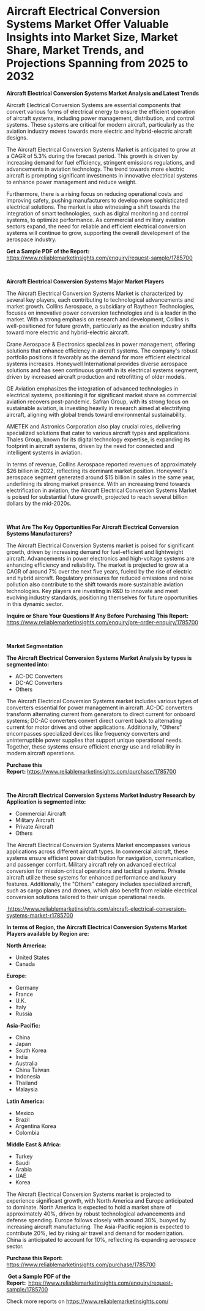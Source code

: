 <p><h1>Aircraft Electrical Conversion Systems Market Offer Valuable Insights into Market Size, Market Share, Market Trends, and Projections Spanning from 2025 to 2032</h1></p><p><strong>Aircraft Electrical Conversion Systems Market Analysis and Latest Trends</strong></p>
<p><p>Aircraft Electrical Conversion Systems are essential components that convert various forms of electrical energy to ensure the efficient operation of aircraft systems, including power management, distribution, and control systems. These systems are critical for modern aircraft, particularly as the aviation industry moves towards more electric and hybrid-electric aircraft designs.</p><p>The Aircraft Electrical Conversion Systems Market is anticipated to grow at a CAGR of 5.3% during the forecast period. This growth is driven by increasing demand for fuel efficiency, stringent emissions regulations, and advancements in aviation technology. The trend towards more electric aircraft is prompting significant investments in innovative electrical systems to enhance power management and reduce weight.</p><p>Furthermore, there is a rising focus on reducing operational costs and improving safety, pushing manufacturers to develop more sophisticated electrical solutions. The market is also witnessing a shift towards the integration of smart technologies, such as digital monitoring and control systems, to optimize performance. As commercial and military aviation sectors expand, the need for reliable and efficient electrical conversion systems will continue to grow, supporting the overall development of the aerospace industry.</p></p>
<p><strong>Get a Sample PDF of the Report:&nbsp;</strong> <a href="https://www.reliablemarketinsights.com/enquiry/request-sample/1785700?utm_campaign=3540&utm_medium=2&utm_source=Github&utm_content=ia&utm_term=25032025&utm_id=aircraft-electrical-conversion-systems">https://www.reliablemarketinsights.com/enquiry/request-sample/1785700</a></p>
<p>&nbsp;</p>
<p><strong>Aircraft Electrical Conversion Systems Major Market Players</strong></p>
<p><p>The Aircraft Electrical Conversion Systems Market is characterized by several key players, each contributing to technological advancements and market growth. Collins Aerospace, a subsidiary of Raytheon Technologies, focuses on innovative power conversion technologies and is a leader in the market. With a strong emphasis on research and development, Collins is well-positioned for future growth, particularly as the aviation industry shifts toward more electric and hybrid-electric aircraft. </p><p>Crane Aerospace & Electronics specializes in power management, offering solutions that enhance efficiency in aircraft systems. The company's robust portfolio positions it favorably as the demand for more efficient electrical systems increases. Honeywell International provides diverse aerospace solutions and has seen continuous growth in its electrical systems segment, driven by increased aircraft production and retrofitting of older models.</p><p>GE Aviation emphasizes the integration of advanced technologies in electrical systems, positioning it for significant market share as commercial aviation recovers post-pandemic. Safran Group, with its strong focus on sustainable aviation, is investing heavily in research aimed at electrifying aircraft, aligning with global trends toward environmental sustainability. </p><p>AMETEK and Astronics Corporation also play crucial roles, delivering specialized solutions that cater to various aircraft types and applications. Thales Group, known for its digital technology expertise, is expanding its footprint in aircraft systems, driven by the need for connected and intelligent systems in aviation.</p><p>In terms of revenue, Collins Aerospace reported revenues of approximately $26 billion in 2022, reflecting its dominant market position. Honeywell's aerospace segment generated around $15 billion in sales in the same year, underlining its strong market presence. With an increasing trend towards electrification in aviation, the Aircraft Electrical Conversion Systems Market is poised for substantial future growth, projected to reach several billion dollars by the mid-2020s.</p></p>
<p>&nbsp;</p>
<p><strong>What Are The Key Opportunities For Aircraft Electrical Conversion Systems Manufacturers?</strong></p>
<p><p>The Aircraft Electrical Conversion Systems market is poised for significant growth, driven by increasing demand for fuel-efficient and lightweight aircraft. Advancements in power electronics and high-voltage systems are enhancing efficiency and reliability. The market is projected to grow at a CAGR of around 7% over the next five years, fueled by the rise of electric and hybrid aircraft. Regulatory pressures for reduced emissions and noise pollution also contribute to the shift towards more sustainable aviation technologies. Key players are investing in R&D to innovate and meet evolving industry standards, positioning themselves for future opportunities in this dynamic sector.</p></p>
<p><strong>Inquire or Share Your Questions If Any Before Purchasing This Report:</strong> <a href="https://www.reliablemarketinsights.com/enquiry/pre-order-enquiry/1785700?utm_campaign=3540&utm_medium=2&utm_source=Github&utm_content=ia&utm_term=25032025&utm_id=aircraft-electrical-conversion-systems">https://www.reliablemarketinsights.com/enquiry/pre-order-enquiry/1785700</a></p>
<p>&nbsp;</p>
<p><strong>Market Segmentation</strong></p>
<p><strong>The Aircraft Electrical Conversion Systems Market Analysis by types is segmented into:</strong></p>
<p><ul><li>AC-DC Converters</li><li>DC-AC Converters</li><li>Others</li></ul></p>
<p><p>The Aircraft Electrical Conversion Systems market includes various types of converters essential for power management in aircraft. AC-DC converters transform alternating current from generators to direct current for onboard systems; DC-AC converters convert direct current back to alternating current for motor drives and other applications. Additionally, "Others" encompasses specialized devices like frequency converters and uninterruptible power supplies that support unique operational needs. Together, these systems ensure efficient energy use and reliability in modern aircraft operations.</p></p>
<p><strong>Purchase this Report:&nbsp;</strong><a href="https://www.reliablemarketinsights.com/purchase/1785700?utm_campaign=3540&utm_medium=2&utm_source=Github&utm_content=ia&utm_term=25032025&utm_id=aircraft-electrical-conversion-systems">https://www.reliablemarketinsights.com/purchase/1785700</a></p>
<p>&nbsp;</p>
<p><strong>The Aircraft Electrical Conversion Systems Market Industry Research by Application is segmented into:</strong></p>
<p><ul><li>Commercial Aircraft</li><li>Military Aircraft</li><li>Private Aircraft</li><li>Others</li></ul></p>
<p><p>The Aircraft Electrical Conversion Systems Market encompasses various applications across different aircraft types. In commercial aircraft, these systems ensure efficient power distribution for navigation, communication, and passenger comfort. Military aircraft rely on advanced electrical conversion for mission-critical operations and tactical systems. Private aircraft utilize these systems for enhanced performance and luxury features. Additionally, the "Others" category includes specialized aircraft, such as cargo planes and drones, which also benefit from reliable electrical conversion solutions tailored to their unique operational needs.</p></p>
<p><a href="https://www.reliablemarketinsights.com/aircraft-electrical-conversion-systems-market-r1785700?utm_campaign=3540&utm_medium=2&utm_source=Github&utm_content=ia&utm_term=25032025&utm_id=aircraft-electrical-conversion-systems">&nbsp;https://www.reliablemarketinsights.com/aircraft-electrical-conversion-systems-market-r1785700</a></p>
<p><strong>In terms of Region, the Aircraft Electrical Conversion Systems Market Players available by Region are:</strong></p>
<p>
    <p> <strong> North America: </strong>
        <ul>
            <li>United States</li>
            <li>Canada</li>
        </ul>
        </p> 
    <p> <strong> Europe: </strong>
        <ul>
            <li>Germany</li>
            <li>France</li>
            <li>U.K.</li>
            <li>Italy</li>
            <li>Russia</li>
        </ul>
        </p> 
    <p> <strong> Asia-Pacific: </strong>
        <ul>
            <li>China</li>
            <li>Japan</li>
            <li>South Korea</li>
            <li>India</li>
            <li>Australia</li>
            <li>China Taiwan</li>
            <li>Indonesia</li>
            <li>Thailand</li>
            <li>Malaysia</li>
        </ul>
        </p> 
    <p> <strong> Latin America: </strong>
        <ul>
            <li>Mexico</li>
            <li>Brazil</li>
            <li>Argentina Korea</li>
            <li>Colombia</li>
        </ul>
        </p> 
    <p> <strong> Middle East & Africa: </strong>
        <ul>
            <li>Turkey</li>
            <li>Saudi</li>
            <li>Arabia</li>
            <li>UAE</li>
            <li>Korea</li>
        </ul>
    </p>
    </p>
<p><p>The Aircraft Electrical Conversion Systems market is projected to experience significant growth, with North America and Europe anticipated to dominate. North America is expected to hold a market share of approximately 40%, driven by robust technological advancements and defense spending. Europe follows closely with around 30%, buoyed by increasing aircraft manufacturing. The Asia-Pacific region is expected to contribute 20%, led by rising air travel and demand for modernization. China is anticipated to account for 10%, reflecting its expanding aerospace sector.</p></p>
<p><strong>Purchase this Report: </strong><a href="https://www.reliablemarketinsights.com/purchase/1785700?utm_campaign=3540&utm_medium=2&utm_source=Github&utm_content=ia&utm_term=25032025&utm_id=aircraft-electrical-conversion-systems">https://www.reliablemarketinsights.com/purchase/1785700</a></p>
<p>&nbsp;<strong>Get a Sample PDF of the Report:&nbsp;&nbsp;</strong><a href="https://www.reliablemarketinsights.com/enquiry/request-sample/1785700?utm_campaign=3540&utm_medium=2&utm_source=Github&utm_content=ia&utm_term=25032025&utm_id=aircraft-electrical-conversion-systems">https://www.reliablemarketinsights.com/enquiry/request-sample/1785700</a></p>
<p><strong></strong></p>
<p>Check more reports on <a href="https://www.reliablemarketinsights.com/?utm_campaign=3540&utm_medium=2&utm_source=Github&utm_content=ia&utm_term=25032025&utm_id=aircraft-electrical-conversion-systems">https://www.reliablemarketinsights.com/</a></p>